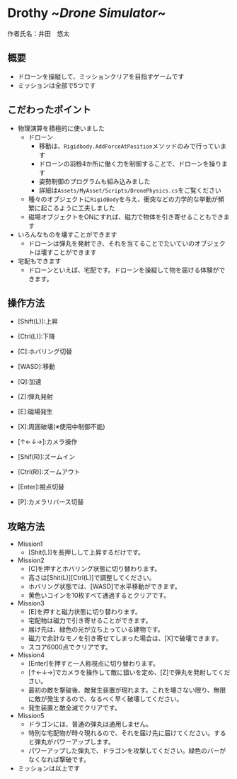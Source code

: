 # Drothy \~*Drone Simulator*~
作者氏名：井田　悠太

## 概要
- ドローンを操縦して、ミッションクリアを目指すゲームです
- ミッションは全部で5つです

## こだわったポイント
- 物理演算を積極的に使いました
  - ドローン
    - 移動は、`Rigidbody.AddForceAtPosition`メソッドのみで行っています
    - ドローンの羽根4か所に働く力を制御することで、ドローンを操ります
    - 姿勢制御のプログラムも組み込みました
    - 詳細は`Assets/MyAsset/Scripts/DronePhysics.cs`をご覧ください
  - 種々のオブジェクトに`RigidBody`を与え、衝突などの力学的な挙動が頻繁に起こるように工夫しました
  - 磁場オブジェクトをONにすれば、磁力で物体を引き寄せることもできます
- いろんなものを壊すことができます
  - ドローンは弾丸を発射でき、それを当てることでたいていのオブジェクトは壊すことができます
- 宅配もできます
  - ドローンといえば、宅配です。ドローンを操縦して物を届ける体験ができます。

## 操作方法
- \[Shift(L)]:上昇
- \[Ctrl(L)]:下降
- \[C]:ホバリング切替
- \[WASD]:移動
- \[Q]:加速
- \[Z]:弾丸発射
- \[E]:磁場発生
- \[X]:周囲破壊(※使用中制御不能)

- \[↑←↓→]:カメラ操作
- \[Shif(R)]:ズームイン
- \[Ctrl(R)]:ズームアウト
- \[Enter]:視点切替
- \[P]:カメラリバース切替

## 攻略方法
- Mission1
  - [Shit(L)]を長押しして上昇するだけです。
- Mission2
  - [C]を押すとホバリング状態に切り替わります。
  - 高さは[Shit(L)][Ctrl(L)]で調整してください。
  - ホバリング状態では、[WASD]で水平移動ができます。
  - 黄色いコインを10枚すべて通過するとクリアです。
- Mission3
  - [E]を押すと磁力状態に切り替わります。
  - 宅配物は磁力で引き寄せることができます。
  - 届け先は、緑色の光が立ち上っている建物です。
  - 磁力で余計なモノを引き寄せてしまった場合は、[X]で破壊できます。
  - スコア6000点でクリアです。
- Mission4
  - [Enter]を押すと一人称視点に切り替わります。
  - [↑←↓→]でカメラを操作して敵に狙いを定め、[Z]で弾丸を発射してください。
  - 最初の敵を撃破後、敵発生装置が現れます。これを壊さない限り、無限に敵が発生するので、なるべく早く破壊してください。
  - 発生装置と敵全滅でクリアです。
- Mission5
  - ドラゴンには、普通の弾丸は通用しません。
  - 特別な宅配物が時々現れるので、それを届け先に届けてください。すると弾丸がパワーアップします。
  - パワーアップした弾丸で、ドラゴンを攻撃してください。緑色のバーがなくなれば撃破です。
- ミッションは以上です
